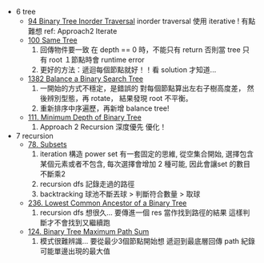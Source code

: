 * 6 tree
    * [94 Binary Tree Inorder Traversal](./6_stack-queue-tree/94.%20Binary%20Tree%20Inorder%20Traversal/index.py)
        inorder traversal 使用 iterative ! 有點難想
        ref: Approach2 Iterate
    * [100 Same Tree](./6_stack-queue-tree/100.%20Same%20Tree/index.py)
        1. 回傳物件要一致
            在 depth == 0 時，不能只有 return
            否則當 tree 只有 root １節點時會 runtime error
        2. 更好的方法：遞迴每個節點就好！！看 solution 才知道...
    * [1382 Balance a Binary Search Tree](./6_stack-queue-tree/1382.%20Balance%20a%20Binary%20Search%20Tree/index.py)
        1. 一開始的方式不穩定，是錯誤的
            對每個節點算出左右子樹高度差，
            然後辨別型態，再 rotate，
            結果發現 root 不平衡。
        2. 重新排序中序遍歷，再新增 balance tree!
    * [111. Minimum Depth of Binary Tree](./6_stack-queue-tree/111.%20Minimum%20Depth%20of%20Binary%20Tree/index.py)
        1. Approach 2 Recursion 深度優先 優化！
* 7 recursion
    * [78. Subsets](./7_recursion/78.%20Subsets/index.py)
        1. iteration
            構造 power set 有一套固定的思維, 從空集合開始, 選擇包含某個元素或者不包含, 每次選擇會增加 2 種可能, 因此會讓set 的數目不斷乘2 
        2. recursion
            dfs 記錄走過的路徑
        3. backtracking
            球池不斷丟球 > 判斷符合數量 > 取球
    * [236. Lowest Common Ancestor of a Binary Tree](./7_recursion/236.%20Lowest%20Common%20Ancestor%20of%20a%20Binary%20Tree/index.py)
        1. recursion
            dfs 想很久...
            要傳進一個 res 當作找到路徑的結果
            這樣判斷才不會找到又繼續跑
    * [124. Binary Tree Maximum Path Sum](./7_recursion/124.%20Binary%20Tree%20Maximum%20Path%20Sum/index.py)
        1. 模式很難辨識...
        要從最少3個節點開始想
        遞迴到最底層回傳 path
        紀錄可能單邊出現的最大值